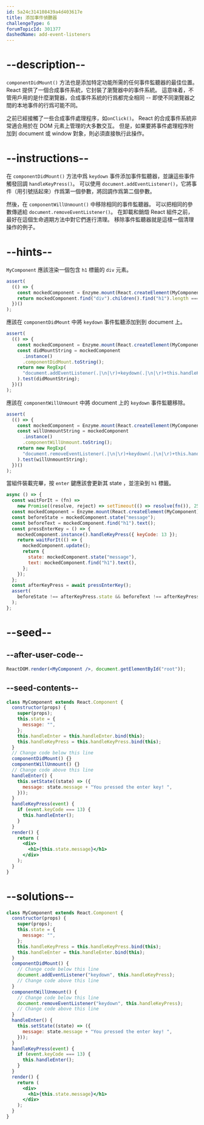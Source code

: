 ```yaml
---
id: 5a24c314108439a4d403617e
title: 添加事件偵聽器
challengeType: 6
forumTopicId: 301377
dashedName: add-event-listeners
---
```


# --description--

`componentDidMount()` 方法也是添加特定功能所需的任何事件監聽器的最佳位置。 React 提供了一個合成事件系統，它封裝了瀏覽器中的事件系統。 這意味着，不管用戶用的是什麼瀏覽器，合成事件系統的行爲都完全相同 -- 即使不同瀏覽器之間的本地事件的行爲可能不同。

之前已經接觸了一些合成事件處理程序，如`onClick()`。 React 的合成事件系統非常適合用於在 DOM 元素上管理的大多數交互。 但是，如果要將事件處理程序附加到 document 或 window 對象，則必須直接執行此操作。

# --instructions--

在 `componentDidMount()` 方法中爲 `keydown` 事件添加事件監聽器，並讓這些事件觸發回調 `handleKeyPress()`。 可以使用 `document.addEventListener()`，它將事件（用引號括起來）作爲第一個參數，將回調作爲第二個參數。

然後，在 `componentWillUnmount()` 中移除相同的事件監聽器。 可以把相同的參數傳遞給 `document.removeEventListener()`。 在卸載和銷燬 React 組件之前，最好在這個生命週期方法中對它們進行清理。 移除事件監聽器就是這樣一個清理操作的例子。

# --hints--

`MyComponent` 應該渲染一個包含 `h1` 標籤的 `div` 元素。

```js
assert(
  (() => {
    const mockedComponent = Enzyme.mount(React.createElement(MyComponent));
    return mockedComponent.find("div").children().find("h1").length === 1;
  })()
);
```

應該在 `componentDidMount` 中將 `keydown` 事件監聽添加到到 document 上。

```js
assert(
  (() => {
    const mockedComponent = Enzyme.mount(React.createElement(MyComponent));
    const didMountString = mockedComponent
      .instance()
      .componentDidMount.toString();
    return new RegExp(
      "document.addEventListener(.|\n|\r)+keydown(.|\n|\r)+this.handleKeyPress"
    ).test(didMountString);
  })()
);
```

應該在 `componentWillUnmount` 中將 document 上的 `keydown` 事件監聽移除。

```js
assert(
  (() => {
    const mockedComponent = Enzyme.mount(React.createElement(MyComponent));
    const willUnmountString = mockedComponent
      .instance()
      .componentWillUnmount.toString();
    return new RegExp(
      "document.removeEventListener(.|\n|\r)+keydown(.|\n|\r)+this.handleKeyPress"
    ).test(willUnmountString);
  })()
);
```

當組件裝載完畢，按 `enter` 鍵應該會更新其 state ，並渲染到 `h1` 標籤。

```js
async () => {
  const waitForIt = (fn) =>
    new Promise((resolve, reject) => setTimeout(() => resolve(fn()), 250));
  const mockedComponent = Enzyme.mount(React.createElement(MyComponent));
  const beforeState = mockedComponent.state("message");
  const beforeText = mockedComponent.find("h1").text();
  const pressEnterKey = () => {
    mockedComponent.instance().handleKeyPress({ keyCode: 13 });
    return waitForIt(() => {
      mockedComponent.update();
      return {
        state: mockedComponent.state("message"),
        text: mockedComponent.find("h1").text(),
      };
    });
  };
  const afterKeyPress = await pressEnterKey();
  assert(
    beforeState !== afterKeyPress.state && beforeText !== afterKeyPress.text
  );
};
```

# --seed--

## --after-user-code--

```jsx
ReactDOM.render(<MyComponent />, document.getElementById("root"));
```

## --seed-contents--

```jsx
class MyComponent extends React.Component {
  constructor(props) {
    super(props);
    this.state = {
      message: "",
    };
    this.handleEnter = this.handleEnter.bind(this);
    this.handleKeyPress = this.handleKeyPress.bind(this);
  }
  // Change code below this line
  componentDidMount() {}
  componentWillUnmount() {}
  // Change code above this line
  handleEnter() {
    this.setState((state) => ({
      message: state.message + "You pressed the enter key! ",
    }));
  }
  handleKeyPress(event) {
    if (event.keyCode === 13) {
      this.handleEnter();
    }
  }
  render() {
    return (
      <div>
        <h1>{this.state.message}</h1>
      </div>
    );
  }
}
```

# --solutions--

```jsx
class MyComponent extends React.Component {
  constructor(props) {
    super(props);
    this.state = {
      message: "",
    };
    this.handleKeyPress = this.handleKeyPress.bind(this);
    this.handleEnter = this.handleEnter.bind(this);
  }
  componentDidMount() {
    // Change code below this line
    document.addEventListener("keydown", this.handleKeyPress);
    // Change code above this line
  }
  componentWillUnmount() {
    // Change code below this line
    document.removeEventListener("keydown", this.handleKeyPress);
    // Change code above this line
  }
  handleEnter() {
    this.setState((state) => ({
      message: state.message + "You pressed the enter key! ",
    }));
  }
  handleKeyPress(event) {
    if (event.keyCode === 13) {
      this.handleEnter();
    }
  }
  render() {
    return (
      <div>
        <h1>{this.state.message}</h1>
      </div>
    );
  }
}
```
